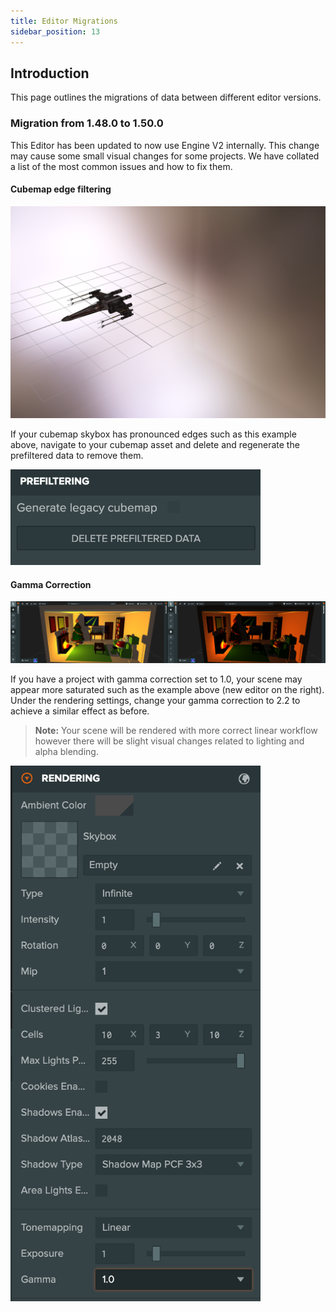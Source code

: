 ```yaml
---
title: Editor Migrations
sidebar_position: 13
---
```


## Introduction

This page outlines the migrations of data between different editor versions.

### Migration from 1.48.0 to 1.50.0

This Editor has been updated to now use Engine V2 internally. This change may cause some small visual changes for some projects. We have collated a list of the most common issues and how to fix them.

#### Cubemap edge filtering

<img src='/img/user-manual/editor/editor-v2/edge-filter.png' width='600' />

If your cubemap skybox has pronounced edges such as this example above, navigate to your cubemap asset and delete and regenerate the prefiltered data to remove them.

<img src='/img/user-manual/editor/editor-v2/prefiltered-data.png' width='400' />

#### Gamma Correction

<img src='/img/user-manual/editor/editor-v2/gamma-compare.png' />

If you have a project with gamma correction set to 1.0, your scene may appear more saturated such as the example above (new editor on the right). Under the rendering settings, change your gamma correction to 2.2 to achieve a similar effect as before.

> **Note:** Your scene will be rendered with more correct linear workflow however there will be slight visual changes related to lighting and alpha blending.

<img src='/img/user-manual/editor/editor-v2/gamma-tonemap-settings.png' width='400' />
